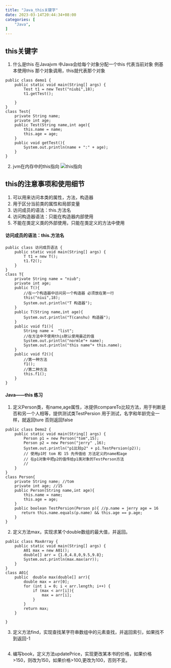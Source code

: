 ```yaml
---
title: "Java_this关键字"
date: 2023-03-14T20:44:34+08:00
categories: [
    "Java",
]
---
```

## this关键字
1. 什么是this
   在Javajvm 中Java会给每个对象分配一个this 代表当前对象
   例基本使用this 那个对象调用，this就代表那个对象
```
public class demo1 {
    public static void main(String[] args) {
        Test t1 = new Test("niubi",18);
        t1.getTest();

    }
}
class Test{
    private String name;
    private int age;
    public Test(String name,int age){
        this.name = name;
        this.age = age;
    }
    public void getTest(){
        System.out.println(name + ":" + age);
    }
}
```
2. jvm在内存中的this指向
![this指向](https://img-blog.csdnimg.cn/7d164c0141f84048b44eac34fb486e75.png "this在jvm的内存指向")

## this的注意事项和使用细节
1. 可以用来访问本类的属性，方法，构造器
2. 用于区分当前类的属性和局部变量
3. 访问成员的语法：this.方法名
4. 访问构造器语法：只能在构造器内部使用
5. 不能在类定义类的外部使用，只能在类定义的方法中使用
   
#### 访问成员的语法：this.方法名
```
public class 访问成员语法 {
    public static void main(String[] args) {
        T t1 = new T();
        t1.f2();
    }
}
class T{
    private String name = "niub";
    private int age;
    public T(){
        //在一个构造器中访问另一个构造器 必须放在第一行
        this("niui",18);
        System.out.println("T 构造器");
    }
    public T(String name,int age){
        System.out.println("T(canshu) 构造器");
    }
    public void f1(){
        String name =  "list";
        //在方法中不使用this默认使用最近的值
        System.out.println("normle"+ name);
        System.out.println("this name"+ this.name);
    }
    public void f2(){
        //第一种方法
        f1();
        //第二种方法
        this.f1();
    }
}
```
####  Java——this 练习
1. 定义Person类，有name,age属性，冰提供compareTo比较方法，用于判断是否和另一个人相等，提供测试类TestPersion 用于测试，名字和年龄完全一样，就返回ture 否则返回false

```
public class Demo2 {
    public static void main(String[] args) {
        Person p1 = new Person("tom",15);
        Person p2 = new Person("jerry" ,16);
        System.out.println("p1比较p2" + p1.TestPersion(p2));
        // 使用p1时 tom 和 15 先传值给 方法定义的name和age
        // 在p1对象中把p2的值传给p1类对象的TestPerson方法
        //
    }
}
class Person{
    private String name; //tom
    private int age; //15
    public Person(String name,int age){
        this.name = name;
        this.age = age;
    }
    public boolean TestPersion(Person p){ //p.name = jerry age = 16
       return this.name.equals(p.name) && this.age == p.age;
    }
}
```
2. 定义方法max，实现求某个double数组的最大值，并返回。
```
public class MaxArray {
    public static void main(String[] args) {
        A01 max = new A01();
        double[] arr = {1.0,4.8,0,9.5,9.8};
        System.out.println(max.max(arr));
    }
}
class A01{
    public  double max(double[] arr){
        double max = arr[0];
        for (int i = 0; i < arr.length; i++) {
            if (max < arr[i]){
                max = arr[i];
            }
        }
        return max;
    }

}
```
3. 定义方法find，实现查找某字符串数组中的元素查找，并返回索引，如果找不到返回-1
```

```

4. 编写book，定义方法updatePrice，实现更改某本书的价格，如果价格>150，则改为150，如果价格>100,更改为100，否则不变。